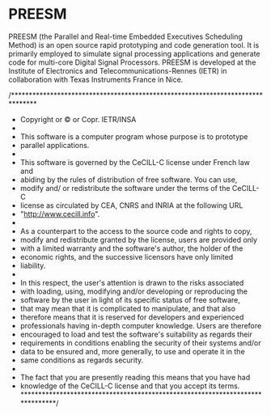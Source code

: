 PREESM
======
PREESM (the Parallel and Real-time Embedded Executives Scheduling Method) is an open source rapid prototyping and code generation
tool. It is primarily employed to simulate signal processing applications and generate code for multi-core Digital Signal
Processors. PREESM is developed at the Institute of Electronics and Telecommunications-Rennes (IETR) in collaboration with Texas
Instruments France in Nice.

/*******************************************************************************
* Copyright or © or Copr. IETR/INSA
*
* This software is a computer program whose purpose is to prototype
* parallel applications.
*
* This software is governed by the CeCILL-C license under French law and
* abiding by the rules of distribution of free software. You can use,
* modify and/ or redistribute the software under the terms of the CeCILL-C
* license as circulated by CEA, CNRS and INRIA at the following URL
* "http://www.cecill.info".
*
* As a counterpart to the access to the source code and rights to copy,
* modify and redistribute granted by the license, users are provided only
* with a limited warranty and the software's author, the holder of the
* economic rights, and the successive licensors have only limited
* liability.
*
* In this respect, the user's attention is drawn to the risks associated
* with loading, using, modifying and/or developing or reproducing the
* software by the user in light of its specific status of free software,
* that may mean that it is complicated to manipulate, and that also
* therefore means that it is reserved for developers and experienced
* professionals having in-depth computer knowledge. Users are therefore
* encouraged to load and test the software's suitability as regards their
* requirements in conditions enabling the security of their systems and/or
* data to be ensured and, more generally, to use and operate it in the
* same conditions as regards security.
*
* The fact that you are presently reading this means that you have had
* knowledge of the CeCILL-C license and that you accept its terms.
******************************************************************************/
